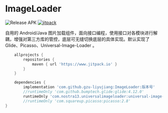 # ImageLoader

![Release APK](https://github.com/gzu-liyujiang/ImageLoader/workflows/Release%20APK/badge.svg)
[![jitpack](https://jitpack.io/v/gzu-liyujiang/ImageLoader.svg)](https://jitpack.io/#gzu-liyujiang/ImageLoader)

自用的 Android/Java 图片加载组件，面向接口编程，使用接口对各模块进行解耦，增强对第三方库的管控，底层可无缝切换底层的具体实现。默认实现了 Glide、Picasso、Universal-Image-Loader 。


```groovy
    allprojects {
        repositories {
            maven { url 'https://www.jitpack.io' }
        }
    }
```

```groovy
    dependencies {
        implementation 'com.github.gzu-liyujiang:ImageLoader:版本号'
        //runtimeOnly 'com.github.bumptech.glide:glide:4.12.0'
        runtimeOnly 'com.nostra13.universalimageloader:universal-image-loader:1.9.5'
        //runtimeOnly 'com.squareup.picasso:picasso:2.8'
}
```
